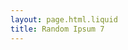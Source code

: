 ```yaml
---
layout: page.html.liquid
title: Random Ipsum 7
---
```


<lorem-ipsum type="paragraphs" count="10"></lorem-ipsum>